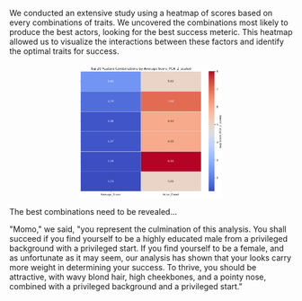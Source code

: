 We conducted an extensive study using a heatmap of scores based on every combinations of traits. We uncovered the combinations most likely to produce the best actors, looking for the best success meteric. This heatmap allowed us to visualize the interactions between these factors and identify the optimal traits for success.

<div style="text-align: center;">
  <img src="assets/media/heatmap.png" alt="heatmap" class="heatmap">
</div>

<style>
.heatmap {
  max-width: 50%; 
  height: auto;   
}
</style>

The best combinations need to be revealed... 

"Momo," we said, "you represent the culmination of this analysis. You shall succeed if you find yourself to be a highly educated male from a privileged background with a privileged start. If you find yourself to be a female, and as unfortunate as it may seem, our analysis has shown that your looks carry more weight in determining your success. To thrive, you should be attractive, with wavy blond hair, high cheekbones, and a pointy nose, combined with a privileged background and a privileged start."